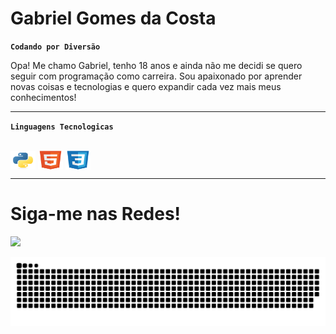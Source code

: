 # Gabriel Gomes da Costa
**`Codando por Diversão`**
<p>Opa! Me chamo Gabriel, tenho 18 anos e ainda não me decidi se quero seguir com programação como carreira. Sou apaixonado por aprender novas coisas e tecnologias e quero expandir cada vez mais meus conhecimentos!</p>
  <hr>

 **`Linguagens Tecnologicas`**

<div style="display: inline_block"><br>

  <img align="center" alt="Gabs-Python" height="30" width="40" src="https://raw.githubusercontent.com/devicons/devicon/master/icons/python/python-original.svg">
  <img align="center" alt="Rafa-HTML" height="30" width="40" src="https://raw.githubusercontent.com/devicons/devicon/master/icons/html5/html5-original.svg">
  <img align="center" alt="Rafa-CSS" height="30" width="40" src="https://raw.githubusercontent.com/devicons/devicon/master/icons/css3/css3-original.svg">
  
</div>

<hr>

<h1>Siga-me nas Redes!</h1>

  <div> 
    
  <a href="https://www.instagram.com/eogabzz/" target="_blank"><img src="https://img.shields.io/badge/-Instagram-%23E4405F?style=for-the-badge&logo=instagram&logoColor=white" target="_blank"></a>

</div>

<picture align="center">
  <source media="(prefers-color-scheme: dark)" srcset="https://raw.githubusercontent.com/mari4souza/mari4souza/output/github-contribution-grid-snake-dark.svg">
  <source media="(prefers-color-scheme: light)" srcset="https://raw.githubusercontent.com/mari4souza/mari4souza/output/github-contribution-grid-snake-dark.svg">
  <img align="center" alt="github contribution grid snake animation" src="https://raw.githubusercontent.com/mari4souza/mari4souza/output/github-contribution-grid-snake.svg">
</picture>
<br>
<br>
<br>
